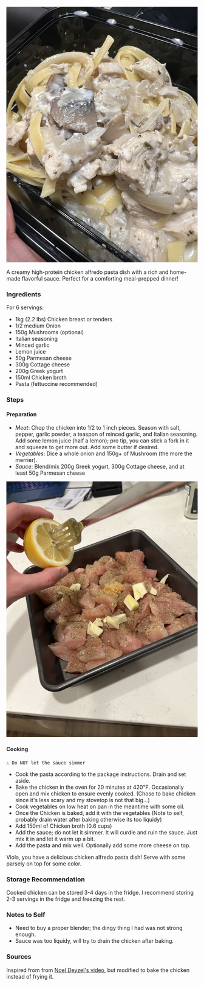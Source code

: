 <!--title:🐓 Chicken Alfredo-->

![](static/chicken_alfredo_done_1.jpg)

A creamy high-protein chicken alfredo pasta dish with a rich and home-made flavorful sauce. Perfect for a comforting meal-prepped dinner!

### Ingredients

For 6 servings:

- 1kg (2.2 lbs) Chicken breast or tenders
- 1/2 medium Onion
- 150g Mushrooms (optional)
- Italian seasoning
- Minced garlic
- Lemon juice
- 50g Parmesan cheese
- 300g Cottage cheese
- 200g Greek yogurt
- 150ml Chicken broth
- Pasta (fettuccine recommended)

### Steps

#### Preparation

- *Meat*: Chop the chicken into 1/2 to 1 inch pieces. Season with salt, pepper, garlic powder, a teaspon of minced garlic, and Italian seasoning.
Add some lemon juice (half a lemon); pro tip, you can stick a fork in it and squeeze to get more out. Add some butter if desired.
- *Vegetables*: Dice a whole onion and 150g+ of Mushroom (the more the merrier).
- *Sauce*: Blend/mix 200g Greek yogurt, 300g Cottage cheese, and at least 50g Parmesan cheese

![](static/chicken_alfredo_chicken_prep.jpg)

#### Cooking

```
⚠️ Do NOT let the sauce simmer
```

- Cook the pasta according to the package instructions. Drain and set aside.
- Bake the chicken in the oven for 20 minutes at 420℉. Occasionally open and mix chicken to ensure evenly cooked. (Chose to bake chicken since it's less scary and my stovetop is not that big...)
- Cook vegetables on low heat on pan in the meantime with some oil.
- Once the Chicken is baked, add it with the vegetables (Note to self, probably drain water after baking otherwise its too liquidy)
- Add 150ml of Chicken broth (0.6 cups)
- Add the sauce; do not let it simmer. It will curdle and ruin the sauce. Just mix it in and let it warm up a bit.
- Add the pasta and mix well. Optionally add some more cheese on top.

Viola, you have a delicious chicken alfredo pasta dish! Serve with some parsely on top for some color.

### Storage Recommendation

Cooked chicken can be stored 3-4 days in the fridge. I recommend storing 2-3 servings in the fridge and freezing the rest.

### Notes to Self

- Need to buy a proper blender; the dingy thing I had was not strong enough.
- Sauce was too liquidy, will try to drain the chicken after baking.

### Sources

Inspired from from [Noel Deyzel's video](https://www.youtube.com/watch?v=RHrBR6ccdMA), but modified to bake the chicken instead of frying it.
